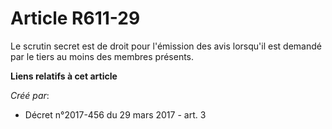 # Article R611-29

Le scrutin secret est de droit pour l'émission des avis lorsqu'il est demandé par le tiers au moins des membres présents.

**Liens relatifs à cet article**

_Créé par_:

  - Décret n°2017-456 du 29 mars 2017 - art. 3
